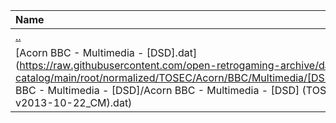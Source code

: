 |Name|Size|
|:---|---:|
|[..](../index.html)|DIR|
|[Acorn BBC - Multimedia - [DSD].dat](https://raw.githubusercontent.com/open-retrogaming-archive/dat-catalog/main/root/normalized/TOSEC/Acorn/BBC/Multimedia/[DSD]/Acorn BBC - Multimedia - [DSD]/Acorn BBC - Multimedia - [DSD] (TOSEC-v2013-10-22_CM).dat)|24467|
